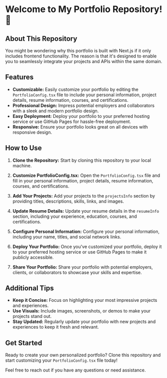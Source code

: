 # Welcome to My Portfolio Repository! 🚀

## About This Repository

You might be wondering why this portfolio is built with Next.js if it only includes frontend functionality. The reason is that it's designed to enable you to seamlessly integrate your projects and APIs within the same domain.

## Features

- **Customizable:** Easily customize your portfolio by editing the `PortfolioConfig.tsx` file to include your personal information, project details, resume information, courses, and certifications.
- **Professional Design:** Impress potential employers and collaborators with a sleek and modern portfolio design.
- **Easy Deployment:** Deploy your portfolio to your preferred hosting service or use GitHub Pages for hassle-free deployment.
- **Responsive:** Ensure your portfolio looks great on all devices with responsive design.

## How to Use

1. **Clone the Repository:** Start by cloning this repository to your local machine.
   
2. **Customize PortfolioConfig.tsx:** Open the `PortfolioConfig.tsx` file and fill in your personal information, project details, resume information, courses, and certifications.

3. **Add Your Projects:** Add your projects to the `projectsInfo` section by providing titles, descriptions, skills, links, and images.

4. **Update Resume Details:** Update your resume details in the `resumeInfo` section, including your experience, education, courses, and certifications.

5. **Configure Personal Information:** Configure your personal information, including your name, titles, and social network links.

6. **Deploy Your Portfolio:** Once you've customized your portfolio, deploy it to your preferred hosting service or use GitHub Pages to make it publicly accessible.

7. **Share Your Portfolio:** Share your portfolio with potential employers, clients, or collaborators to showcase your skills and expertise.

## Additional Tips

- **Keep it Concise:** Focus on highlighting your most impressive projects and experiences.
- **Use Visuals:** Include images, screenshots, or demos to make your projects stand out.
- **Stay Updated:** Regularly update your portfolio with new projects and experiences to keep it fresh and relevant.

## Get Started

Ready to create your own personalized portfolio? Clone this repository and start customizing your `PortfolioConfig.tsx` file today!

Feel free to reach out if you have any questions or need assistance.
